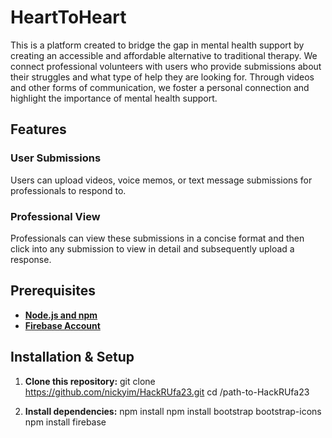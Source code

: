 # HeartToHeart

This is a platform created to bridge the gap in mental health support by creating an accessible and affordable alternative to traditional therapy. We connect professional volunteers with users who provide submissions about their struggles and what type of help they are looking for. Through videos and other forms of communication, we foster a personal connection and highlight the importance of mental health support.

## Features

### User Submissions
Users can upload videos, voice memos, or text message submissions for professionals to respond to.

### Professional View
Professionals can view these submissions in a concise format and then click into any submission to view in detail and subsequently upload a response.

## Prerequisites

- [**Node.js and npm**](https://nodejs.org/)
- [**Firebase Account**](https://firebase.google.com/)

## Installation & Setup

1. **Clone this repository:**
git clone https://github.com/nickyim/HackRUfa23.git
cd /path-to-HackRUfa23

2. **Install dependencies:**
npm install
npm install bootstrap bootstrap-icons
npm install firebase